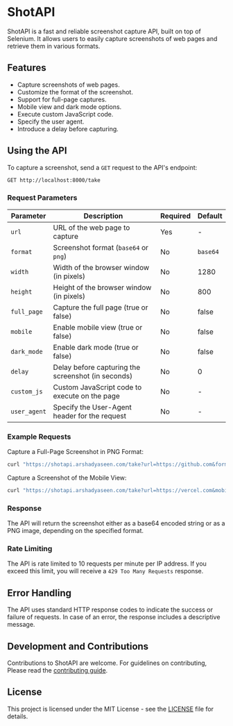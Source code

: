 # ShotAPI

ShotAPI is a fast and reliable screenshot capture API, built on top of Selenium. It allows users to easily capture screenshots of web pages and retrieve them in various formats. 

## Features

- Capture screenshots of web pages.
- Customize the format of the screenshot.
- Support for full-page captures.
- Mobile view and dark mode options.
- Execute custom JavaScript code.
- Specify the user agent.
- Introduce a delay before capturing.

## Using the API

To capture a screenshot, send a `GET` request to the API's endpoint:

```bash
GET http://localhost:8000/take
```
### Request Parameters

| Parameter          | Description                                                 | Required | Default |
|--------------------|-------------------------------------------------------------|----------|---------|
| `url`              | URL of the web page to capture                              | Yes      | -       |
| `format`           | Screenshot format (`base64` or `png`)                       | No       | `base64` |
| `width`            | Width of the browser window (in pixels)                     | No       | 1280       |
| `height`           | Height of the browser window (in pixels)                    | No       | 800       |
| `full_page`        | Capture the full page (true or false)                       | No       | false   |
| `mobile`           | Enable mobile view (true or false)                          | No       | false   |
| `dark_mode`        | Enable dark mode (true or false)                            | No       | false   |
| `delay`            | Delay before capturing the screenshot (in seconds)          | No       | 0       |
| `custom_js`        | Custom JavaScript code to execute on the page              | No       | -       |
| `user_agent`       | Specify the User-Agent header for the request              | No       | -       |


### Example Requests

Capture a Full-Page Screenshot in PNG Format:

```bash
curl "https://shotapi.arshadyaseen.com/take?url=https://github.com&format=png&full_page=true" -o screenshot.png
```

Capture a Screenshot of the Mobile View:

```bash
curl "https://shotapi.arshadyaseen.com/take?url=https://vercel.com&mobile=true" -o screenshot.png
```

### Response

The API will return the screenshot either as a base64 encoded string or as a PNG image, depending on the specified format.

### Rate Limiting

The API is rate limited to 10 requests per minute per IP address. If you exceed this limit, you will receive a `429 Too Many Requests` response.

## Error Handling

The API uses standard HTTP response codes to indicate the success or failure of requests. In case of an error, the response includes a descriptive message.

## Development and Contributions

Contributions to ShotAPI are welcome. For guidelines on contributing, Please read the [contributing guide](/CONTRIBUTING.md).

## License

This project is licensed under the MIT License - see the [LICENSE](https://github.com/arshad-yaseen/shotapi?tab=MIT-1-ov-file) file for details.